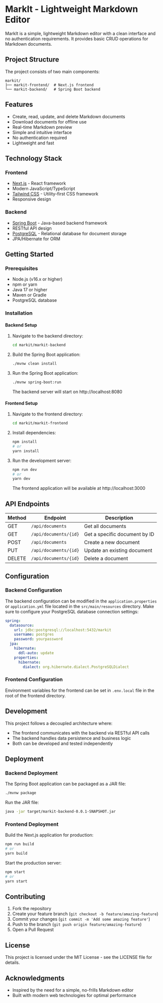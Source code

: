 # MarkIt - Lightweight Markdown Editor

MarkIt is a simple, lightweight Markdown editor with a clean interface and no authentication
requirements. It provides basic CRUD operations for Markdown documents.

## Project Structure

The project consists of two main components:

```
markit/
├── markit-frontend/  # Next.js frontend
└── markit-backend/   # Spring Boot backend
```

## Features

- Create, read, update, and delete Markdown documents
- Download documents for offline use
- Real-time Markdown preview
- Simple and intuitive interface
- No authentication required
- Lightweight and fast

## Technology Stack

### Frontend

- [Next.js](https://nextjs.org/) - React framework
- Modern JavaScript/TypeScript
- [Tailwind CSS](https://tailwindcss.com/) - Utility-first CSS framework
- Responsive design

### Backend

- [Spring Boot](https://spring.io/projects/spring-boot) - Java-based backend framework
- RESTful API design
- [PostgreSQL](https://www.postgresql.org/) - Relational database for document storage
- JPA/Hibernate for ORM

## Getting Started

### Prerequisites

- Node.js (v16.x or higher)
- npm or yarn
- Java 17 or higher
- Maven or Gradle
- PostgreSQL database

### Installation

#### Backend Setup

1. Navigate to the backend directory:

   ```bash
   cd markit/markit-backend
   ```

2. Build the Spring Boot application:
   ```bash
   ./mvnw clean install
   ```
3. Run the Spring Boot application:
   ```bash
   ./mvnw spring-boot:run
   ```
   The backend server will start on http://localhost:8080

#### Frontend Setup

1. Navigate to the frontend directory:

   ```bash
   cd markit/markit-frontend
   ```

2. Install dependencies:

   ```bash
   npm install
   # or
   yarn install
   ```

3. Run the development server:
   ```bash
   npm run dev
   # or
   yarn dev
   ```
   The frontend application will be available at http://localhost:3000

## API Endpoints

| Method | Endpoint              | Description                   |
| ------ | --------------------- | ----------------------------- |
| GET    | `/api/documents`      | Get all documents             |
| GET    | `/api/documents/{id}` | Get a specific document by ID |
| POST   | `/api/documents`      | Create a new document         |
| PUT    | `/api/documents/{id}` | Update an existing document   |
| DELETE | `/api/documents/{id}` | Delete a document             |

## Configuration

### Backend Configuration

The backend configuration can be modified in the `application.properties` or `application.yml` file
located in the `src/main/resources` directory. Make sure to configure your PostgreSQL database
connection settings:

```yaml
spring:
  datasource:
    url: jdbc:postgresql://localhost:5432/markit
    username: postgres
    password: yourpassword
  jpa:
    hibernate:
      ddl-auto: update
    properties:
      hibernate:
        dialect: org.hibernate.dialect.PostgreSQLDialect
```

### Frontend Configuration

Environment variables for the frontend can be set in `.env.local` file in the root of the frontend
directory.

## Development

This project follows a decoupled architecture where:

- The frontend communicates with the backend via RESTful API calls
- The backend handles data persistence and business logic
- Both can be developed and tested independently

## Deployment

### Backend Deployment

The Spring Boot application can be packaged as a JAR file:

```bash
./mvnw package
```

Run the JAR file:

```bash
java -jar target/markit-backend-0.0.1-SNAPSHOT.jar
```

### Frontend Deployment

Build the Next.js application for production:

```bash
npm run build
# or
yarn build
```

Start the production server:

```bash
npm start
# or
yarn start
```

## Contributing

1. Fork the repository
2. Create your feature branch (`git checkout -b feature/amazing-feature`)
3. Commit your changes (`git commit -m 'Add some amazing feature'`)
4. Push to the branch (`git push origin feature/amazing-feature`)
5. Open a Pull Request

## License

This project is licensed under the MIT License - see the LICENSE file for details.

## Acknowledgments

- Inspired by the need for a simple, no-frills Markdown editor
- Built with modern web technologies for optimal performance
